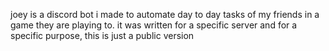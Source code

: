 joey is a discord bot i made to automate day to day tasks of my friends in a game they are playing to.
it was written for a specific server and for a specific purpose, this is just a public version
